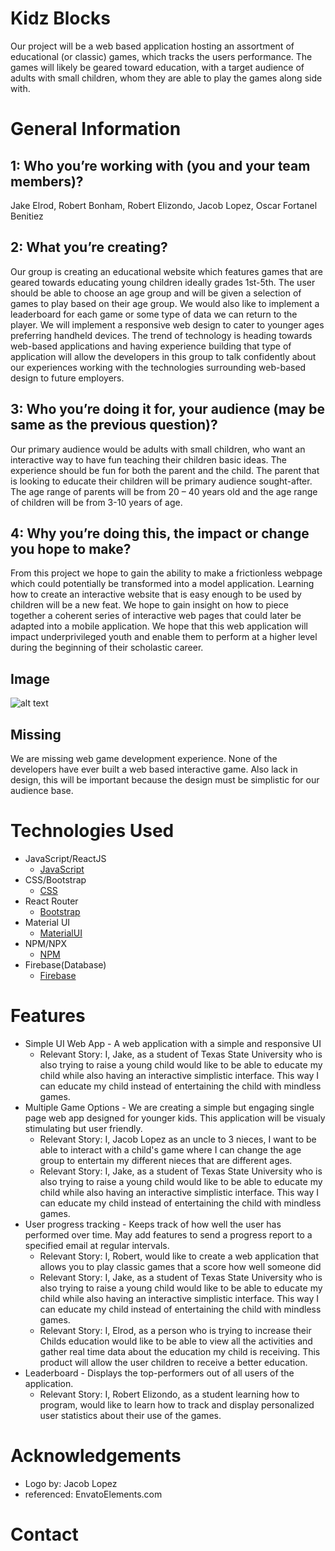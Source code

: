 # Kidz Blocks
Our project will be a web based application hosting an assortment of educational (or classic) games, which tracks the users performance. The games will likely be geared toward education, with a target audience of adults with small children, whom they are able to play the games along side with.

# General Information
## 1: Who you’re working with (you and your team members)?
Jake Elrod, Robert Bonham, Robert Elizondo, Jacob Lopez, Oscar Fortanel Benitiez
## 2: What you’re creating?
Our group is creating an educational website which features games that are geared towards educating young children ideally grades 1st-5th. The user should be able to choose an age group and will be given a selection of games to play based on their age group. We would also like to implement a leaderboard for each game or some type of data we can return to the player. We will implement a responsive web design to cater to younger ages preferring handheld devices. 
The trend of technology is heading towards web-based applications and having experience building that type of application will allow the developers in this group to talk confidently about our experiences working with the technologies surrounding web-based design to future employers. 
## 3: Who you’re doing it for, your audience (may be same as the previous question)?
Our primary audience would be adults with small children, who want an interactive way to have fun teaching their children basic ideas. The experience should be fun for both the parent and the child. The parent that is looking to educate their children will be primary audience sought-after. The age range of parents will be from 20 – 40 years old and the age range of children will be from 3-10 years of age. 
## 4: Why you’re doing this, the impact or change you hope to make?
From this project we hope to gain the ability to make a frictionless webpage which could potentially be transformed into a model application. Learning how to create an interactive website that is easy enough to be used by children will be a new feat. We hope to gain insight on how to piece together a coherent series of interactive web pages that could later be adapted into a mobile application. We hope that this web application will impact underprivileged youth and enable them to perform at a higher level during the beginning of their scholastic career. 
## Image
![alt text](http://i.postimg.cc/k4tnM8XV/Kidz-Blocks.png)

## Missing
We are missing web game development experience. None of the developers have ever built a web based interactive game. Also lack in design, this will be important because the design must be simplistic for our audience base.  

# Technologies Used
* JavaScript/ReactJS
    * [JavaScript](https://developer.mozilla.org/en-US/docs/Learn/JavaScript/First_steps/What_is_JavaScript)
* CSS/Bootstrap
    * [CSS](https:https://developer.mozilla.org/en-US/docs/Web/API/CSS)
* React Router
    * [Bootstrap](https://reactrouter.com/)
* Material UI
    * [MaterialUI](https://mui.com/)
* NPM/NPX
    * [NPM](https://developer.mozilla.org/en-US/docs/Learn/Server-side/Express_Nodejs/development_environment)
* Firebase(Database)
    * [Firebase](https://firebase.google.com/docs?gclid=Cj0KCQiAu62QBhC7ARIsALXijXScUqtPtb4zVAWlPBhcEojJf0qBy3yxJeKlJpHiXlm5YBp0rTElspQaAqeKEALw_wcB&gclsrc=aw.ds)

# Features
* Simple UI Web App - A web application with a simple and responsive UI
    * Relevant Story: I, Jake, as a student of Texas State University who is also trying to raise a young child would like to be able to educate my child while also having an interactive simplistic interface. This way I can educate my child instead of entertaining the child with mindless games.
* Multiple Game Options - We are creating a simple but engaging single page web app designed for younger kids. This application will be visualy stimulating but user friendly. 
    * Relevant Story: I, Jacob Lopez as an uncle to 3 nieces, I want to be able to interact with a child's game where I can change the age group to entertain my different nieces that are  different ages.
    * Relevant Story: I, Jake, as a student of Texas State University who is also trying to raise a young child would like to be able to educate my child while also having an interactive simplistic interface. This way I can educate my child instead of entertaining the child with mindless games.
* User progress tracking - Keeps track of how well the user has performed over time. May add features to send a progress report to a specified email at regular intervals.
    * Relevant Story: I, Robert, would like to create a web application that allows you to play classic games that a score how well someone did
	* Relevant Story: I, Jake, as a student of Texas State University who is also trying to raise a young child would like to be able to educate my child while also having an interactive simplistic interface. This way I can educate my child instead of entertaining the child with mindless games.
    * Relevant Story: I, Elrod, as a person who is trying to increase their Childs education would like to be able to view all the activities and gather real time data about the education my child is receiving. This product will allow the user children to receive a better education.
* Leaderboard - Displays the top-performers out of all users of the application.
    * Relevant Story: I, Robert Elizondo, as a student learning how to program, would like to learn how to track and display personalized user statistics about their use of the games.


# Acknowledgements
* Logo by: Jacob Lopez 
* referenced: EnvatoElements.com

# Contact